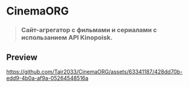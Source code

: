 # CinemaORG

> ### Сайт-агрегатор с фильмами и сериалами с использанием API Kinopoisk.

## Preview

https://github.com/Tair2033/CinemaORG/assets/63341187/428dd70b-edd9-4b0a-af9a-05264548516a

